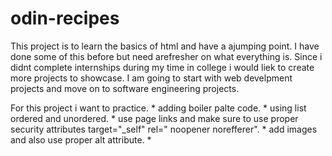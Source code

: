 # odin-recipes
This project is to learn the basics of html and have a ajumping point. I have done some of this before but need arefresher on what everything is.
Since i didnt complete internships during my time in college i would liek to create more projects to showcase. I am going to start with web develpment projects and move on to software engineering projects.

For this project i want to practice.
    * adding boiler palte code.
    * using list ordered and unordered.
    * use page links and make sure to use proper security attributes target="_self" rel=" noopener norefferer". 
    * add images and also use proper alt attribute.
    * 
